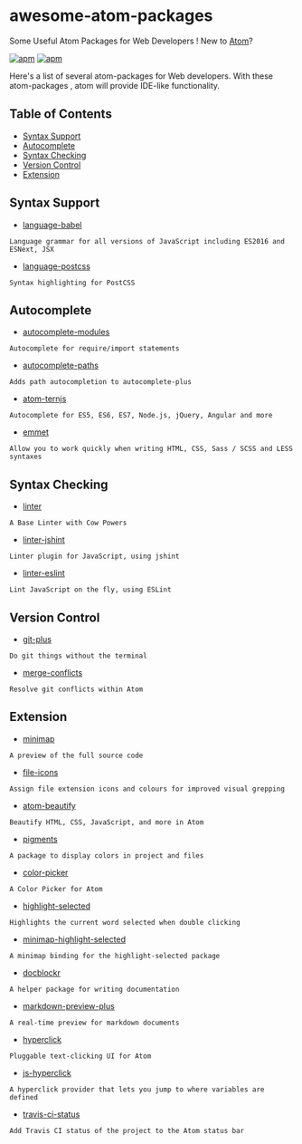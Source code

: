 # awesome-atom-packages
Some Useful Atom Packages for Web Developers ! New to [Atom](https://atom.io/)?

[![apm](https://img.shields.io/badge/atom-v1.11.2-green.svg)](http://atom.io/)
[![apm](https://img.shields.io/badge/license-CC%20BY%204.0-blue.svg)](https://creativecommons.org/licenses/by/4.0/)

Here's a list of several atom-packages for Web developers. With these atom-packages , atom will provide IDE-like functionality.

## Table of Contents
* [Syntax Support](#syntax-support)
* [Autocomplete](#autocomplete)
* [Syntax Checking](#syntax-checking)
* [Version Control](#version-control)
* [Extension](#extension)

## Syntax Support
* [language-babel](https://atom.io/packages/language-babel)
```
Language grammar for all versions of JavaScript including ES2016 and ESNext, JSX
```
* [language-postcss](https://atom.io/packages/language-postcss)
```
Syntax highlighting for PostCSS
```

## Autocomplete
* [autocomplete-modules](https://atom.io/packages/autocomplete-modules)
```
Autocomplete for require/import statements
```
* [autocomplete-paths](https://atom.io/packages/autocomplete-paths)
```
Adds path autocompletion to autocomplete-plus
```
* [atom-ternjs](https://atom.io/packages/atom-ternjs)
```
Autocomplete for ES5, ES6, ES7, Node.js, jQuery, Angular and more
```
* [emmet](https://atom.io/packages/emmet)
```
Allow you to work quickly when writing HTML, CSS, Sass / SCSS and LESS syntaxes
```

## Syntax Checking
* [linter](https://atom.io/packages/linter)
```
A Base Linter with Cow Powers
```
* [linter-jshint](https://atom.io/packages/linter-jshint)
```
Linter plugin for JavaScript, using jshint
```
* [linter-eslint](https://atom.io/packages/linter-eslint)
```
Lint JavaScript on the fly, using ESLint
```

## Version Control
* [git-plus](https://atom.io/packages/git-plus)
```
Do git things without the terminal
```
* [merge-conflicts](https://atom.io/packages/merge-conflicts)
```
Resolve git conflicts within Atom
```

## Extension
* [minimap](https://atom.io/packages/minimap)
```
A preview of the full source code
```
* [file-icons](https://atom.io/packages/file-icons)
```
Assign file extension icons and colours for improved visual grepping
```
* [atom-beautify](https://atom.io/packages/atom-beautify)
```
Beautify HTML, CSS, JavaScript, and more in Atom
```
* [pigments](https://atom.io/packages/pigments)
```
A package to display colors in project and files
```
* [color-picker](https://atom.io/packages/color-picker)
```
A Color Picker for Atom
```
* [highlight-selected](https://atom.io/packages/highlight-selected)
```
Highlights the current word selected when double clicking
```
* [minimap-highlight-selected](https://atom.io/packages/minimap-highlight-selected)
```
A minimap binding for the highlight-selected package
```
* [docblockr](https://atom.io/packages/docblockr)
```
A helper package for writing documentation
```
* [markdown-preview-plus](https://atom.io/packages/markdown-preview-plus)
```
A real-time preview for markdown documents
```
* [hyperclick](https://atom.io/packages/hyperclick)
```
Pluggable text-clicking UI for Atom
```
* [js-hyperclick](https://atom.io/packages/js-hyperclick)
```
A hyperclick provider that lets you jump to where variables are defined
```
* [travis-ci-status](https://atom.io/packages/travis-ci-status)
```
Add Travis CI status of the project to the Atom status bar
```
